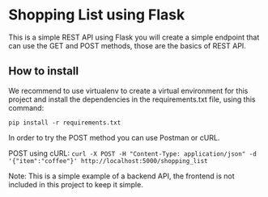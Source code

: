 # Shopping List using Flask

This is a simple REST API using Flask you will create a simple endpoint that can use the GET and POST methods, those are the basics of REST API.

## How to install

We recommend to use virtualenv to create a virtual environment for this project and install the dependencies in the requirements.txt file, using this command:

`pip install -r requirements.txt`


In order to try the POST method you can use Postman or cURL. 

POST using cURL:
`curl -X POST -H "Content-Type: application/json" -d '{"item":"coffee"}' http://localhost:5000/shopping_list`

Note: This is a simple example of a backend API, the frontend is not included in this project to keep it simple.



